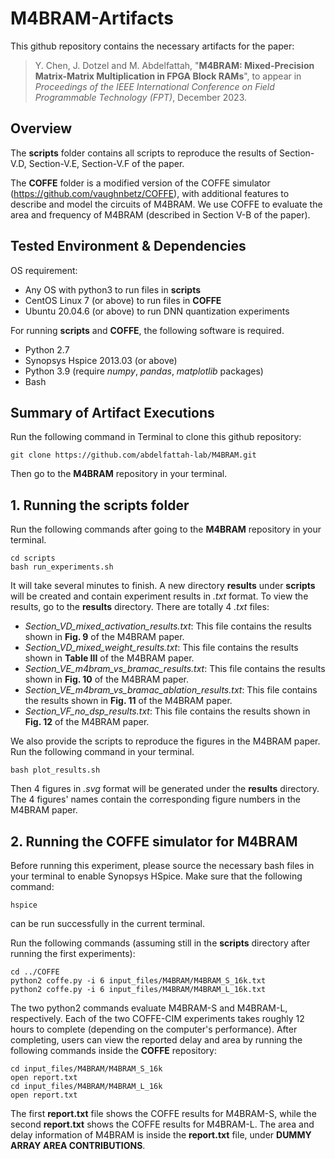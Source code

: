 # M4BRAM-Artifacts

This github repository contains the necessary artifacts for the paper: 
>Y. Chen, J. Dotzel and M. Abdelfattah,
>"**M4BRAM: Mixed-Precision Matrix-Matrix Multiplication in FPGA Block RAMs**",
>to appear in _Proceedings of the IEEE International Conference on Field Programmable Technology (FPT)_, December 2023.

## Overview
The **scripts** folder contains all scripts to reproduce the results of Section-V.D, Section-V.E, Section-V.F of the paper.

The **COFFE** folder is a modified version of the COFFE simulator (https://github.com/vaughnbetz/COFFE), with additional features to describe and model the circuits of M4BRAM. We use COFFE to evaluate the area and frequency of M4BRAM (described in Section V-B of the paper). 

## Tested Environment & Dependencies
OS requirement:
- Any OS with python3 to run files in **scripts**
- CentOS Linux 7 (or above) to run files in **COFFE**
- Ubuntu 20.04.6 (or above) to run DNN quantization experiments

For running **scripts** and **COFFE**, the following software is required. 
- Python 2.7
- Synopsys Hspice 2013.03 (or above)
- Python 3.9 (require _numpy_, _pandas_, _matplotlib_ packages)
- Bash

## Summary of Artifact Executions
Run the following command in Terminal to clone this github repository:
 ```
 git clone https://github.com/abdelfattah-lab/M4BRAM.git
 ```
Then go to the **M4BRAM** repository in your terminal. 

## 1. Running the **scripts** folder
Run the following commands after going to the **M4BRAM** repository in your terminal. 
 ```
 cd scripts
 bash run_experiments.sh
 ```
It will take several minutes to finish. A new directory **results** under **scripts** will be created and contain experiment results in _.txt_ format. To view the results, go to the **results** directory. There are totally 4 _.txt_ files:
- _Section_VD_mixed_activation_results.txt_: This file contains the results shown in **Fig. 9** of the M4BRAM paper. 
- _Section_VD_mixed_weight_results.txt_: This file contains the results shown in **Table III** of the M4BRAM paper. 
- _Section_VE_m4bram_vs_bramac_results.txt_: This file contains the results shown in **Fig. 10** of the M4BRAM paper. 
- _Section_VE_m4bram_vs_bramac_ablation_results.txt_: This file contains the results shown in **Fig. 11** of the M4BRAM paper. 
- _Section_VF_no_dsp_results.txt_: This file contains the results shown in **Fig. 12** of the M4BRAM paper. 

We also provide the scripts to reproduce the figures in the M4BRAM paper. Run the following command in your terminal. 
 ```
 bash plot_results.sh
 ```
Then 4 figures in _.svg_ format will be generated under the **results** directory. The 4 figures' names contain the corresponding figure numbers in the M4BRAM paper. 


## 2. Running the **COFFE** simulator for M4BRAM
Before running this experiment, please source the necessary bash files in your terminal to enable Synopsys HSpice. Make sure that the following command:
 ```
hspice
```
can be run successfully in the current terminal.

Run the following commands (assuming still in the **scripts** directory after running the first experiments):
 ```
 cd ../COFFE
 python2 coffe.py -i 6 input_files/M4BRAM/M4BRAM_S_16k.txt
 python2 coffe.py -i 6 input_files/M4BRAM/M4BRAM_L_16k.txt
 ```
The two python2 commands evaluate M4BRAM-S and M4BRAM-L, respectively. Each of the two COFFE-CIM experiments takes roughly 12 hours to complete (depending on the computer's performance). After completing, users can view the reported delay and area by running the following commands inside the **COFFE** repository:
 ```
 cd input_files/M4BRAM/M4BRAM_S_16k
 open report.txt 
 cd input_files/M4BRAM/M4BRAM_L_16k
 open report.txt 
 ```
The first **report.txt** file shows the COFFE results for M4BRAM-S, while the second **report.txt** shows the COFFE results for M4BRAM-L. The area and delay information of M4BRAM is inside the **report.txt** file, under **DUMMY ARRAY AREA CONTRIBUTIONS**. 
